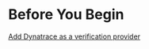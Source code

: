 # Before You Begin

[Add Dynatrace as a verification provider](../../../platform/7_Connectors/connect-to-monitoring-and-logging-systems.md#step-add-dynatrace)
